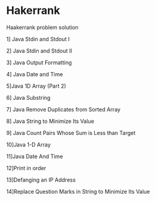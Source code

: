 # Hakerrank
Haakerrank problem solution

1] Java Stdin and Stdout I

2] Java Stdin and Stdout II 

3] Java Output Formatting 

4] Java Date and Time

5]Java 1D Array (Part 2)      

6] Java Substring
 
7] Java Remove Duplicates from Sorted Array

8] Java String to Minimize Its Value

9] Java Count Pairs Whose Sum is Less than Target

10]Java 1-D Array

11]Java Date And Time

12]Print in order

13]Defanging an IP Address

14]Replace Question Marks in String to Minimize Its Value
